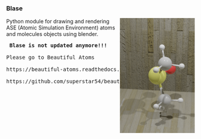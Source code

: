 ### Blase

<img src="docs/source/_static/b-c2h6so.png" align="right" width="200"/>


Python module for drawing and rendering ASE (Atomic Simulation Environment) atoms and molecules objects using blender.

<pre> <b>Blase is not updated anymore!!!</b> 

Please go to Beautiful Atoms

https://beautiful-atoms.readthedocs.io/en/latest/

https://github.com/superstar54/beautiful-atoms


</pre>

